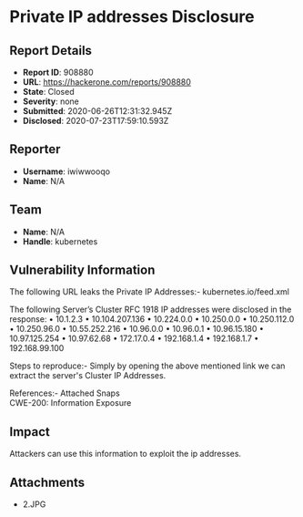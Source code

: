 # Private IP addresses Disclosure

## Report Details
- **Report ID**: 908880
- **URL**: https://hackerone.com/reports/908880
- **State**: Closed
- **Severity**: none
- **Submitted**: 2020-06-26T12:31:32.945Z
- **Disclosed**: 2020-07-23T17:59:10.593Z

## Reporter
- **Username**: iwiwwooqo
- **Name**: N/A

## Team
- **Name**: N/A
- **Handle**: kubernetes

## Vulnerability Information
The following URL leaks the Private IP Addresses:- kubernetes.io/feed.xml

The following Server’s Cluster RFC 1918 IP addresses were disclosed in the response: 
•	10.1.2.3 
•	10.104.207.136 
•	10.224.0.0 
•	10.250.0.0 
•	10.250.112.0 
•	10.250.96.0 
•	10.55.252.216 
•	10.96.0.0 
•	10.96.0.1 
•	10.96.15.180 
•	10.97.125.254 
•	10.97.62.68 
•	172.17.0.4 
•	192.168.1.4 
•	192.168.1.7 
•	192.168.99.100


Steps to reproduce:- Simply by opening the above mentioned link we can extract the server's Cluster IP Addresses.

References:- Attached Snaps  
CWE-200: Information Exposure

## Impact

Attackers can use this information to exploit the ip addresses.

## Attachments
- 2.JPG
